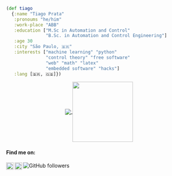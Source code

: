 ```clojure
(def tiago
  {:name "Tiago Prata"
   :pronoums "he/him"
   :work-place "ABB"
   :education ["M.Sc in Automation and Control" 
               "B.Sc. in Automation and Control Engineering"]
   :age 30
   :city "São Paulo, 🇧🇷"
   :interests ["machine learning" "python" 
               "control theory" "free software" 
               "web" "math" "latex" 
               "embedded software" "hacks"]
   :lang [🇧🇷, 🇬🇧]})
```

<center>
     <a href="https://github.com/anuraghazra/github-readme-stats">
     <img align="center" src="https://github-readme-stats.vercel.app/api/top-langs/?username=TiagoPrata&layout=compact" />
     </a>
     <a href="https://github.com/anuraghazra/github-readme-stats">
     <img height="164" align="center" src="https://github-readme-stats.vercel.app/api?username=TiagoPrata&show_icons=true" />
     </a>
</center>

#### Find me on:
[<img src="https://www.flaticon.com/svg/static/icons/svg/733/733579.svg"
     alt="https://twitter.com/pratiago"
     height="20px"
     align="left" />](https://twitter.com/pratiago)
     [<img src="https://www.flaticon.com/svg/static/icons/svg/174/174857.svg"
     alt="https://www.linkedin.com/in/tiago-prata/"
     height="20px"
     align="left" />](https://www.linkedin.com/in/tiago-prata/)

![GitHub followers](https://img.shields.io/github/followers/TiagoPrata?label=Follow&style=social)